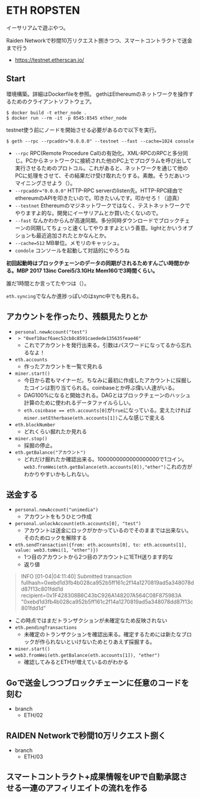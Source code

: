 # ETH ROPSTEN

イーサリアムで遊ぶやつ。

Raiden Networkで秒間10万リクエスト捌きつつ、スマートコントラクトで送金まで行う


 - https://testnet.etherscan.io/


## Start

環境構築。詳細はDockerfileを参照。
gethはEthereumのネットワークを操作するためのクライアントソフトウェア。


```
$ docker build -t ether_node .
$ docker run --rm -it -p 8545:8545 ether_node
```

testnet使う前にノードを開始させる必要があるので以下を実行。


```
$ geth --rpc --rpcaddr="0.0.0.0" --testnet --fast --cache=1024 console
```

 - ```--rpc``` RPC(Remote Procedure Call)の有効化。XML-RPCのRPCと多分同じ。PCからネットワークに接続された他のPC上でプログラムを呼び出して実行させるためのプロトコル。これがあると、ネットワークを通じて他のPCに処理をさせて、その結果だけ受け取れたりする。素敵。そうだあいつマイニングさせよう（）。
 - ```--rpcaddr="0.0.0.0"``` HTTP-RPC serverのlisten先。HTTP-RPC経由でethereumのAPIを叩きたいので。叩きたいんです。叩かせろ！（迫真）
 - ```--testnet``` Ethereumのマジネットワークではなく、テストネットワークでやりますよ的な。開発にイーサリアムとか買いたくないので。
 - ```--fast``` なんかわからんが高速同期。多分同時ダウンロードでブロックチェーンの同期してちょっと速くしてやりますよという善意。lightとかいうオプションも最近追加されたとかなんとか。
 - ```--cache=512``` MB単位。メモリのキャッシュ。
 - ```condole``` コンソールを起動して対話的にやろうね


__初回起動時はブロックチェーンのデータの同期がされるためすんごい時間かかる。MBP 2017 13inc Corei5/3.1GHz Mem16Gで3時間くらい。__

誰だ1時間とか言ってたやつは（）。

```eth.syncing```でなんか進捗っぽいのはsync中でも見れる。



## アカウントを作ったり、残額見たりとか

 - ```personal.newAccount("test")```
 - ``` > "0xef10acf6aec52cb8c8591caedede135635feae46"```
    - これでアカウントを発行出来る。引数はパスワードになってるから忘れるなよ！
 - ```eth.accounts```
    - 作ったアカウントを一覧で見れる
 - ```miner.start()```
    - 今日から君もマイナーだ。ちなみに最初に作成したアカウントに採掘したコインは割り当てられる。coinbaseとか呼ぶ偉い人達がいる。
    - DAG100%になると開始される。DAGとはブロックチェーンのハッシュ計算のために使われるデータファイルらしい。
    - ```eth.coinbase == eth.accounts[0]```が```true```になっている。変えたければ```miner.setEtherbase(eth.accounts[1])```こんな感じで変える
 - ```eth.blockNumber```
    - どれくらい掘れたか見れる
 - ```miner.stop()```
    - 採掘の停止。
 - ```eth.getBalance("アカウント")```
    - どれだけ掘れたか確認出来る。1000000000000000000で1コイン。```web3.fromWei(eth.getBalance(eth.accounts[0]),"ether")```これの方がわかりやすいかもしれない。


## 送金する
 - ```personal.newAccount("unimedia")```
    - アカウントをもうひとつ作成
 - ```personal.unlockAccount(eth.accounts[0], "test")```
    - アカウントは送金にロックがかかっているのでそのままでは出来ない。そのためロックを解除する
 - ```eth.sendTransaction({from: eth.accounts[0], to: eth.accounts[1], value: web3.toWei(1, "ether")})```
    - 1つ目のアカウントから2つ目のアカウントに1ETH送ります的な
    - 返り値

> INFO [01-04|04:11:40] Submitted transaction
> fullhash=0xebd1d3fb4b028ca952b5ff161c2f14a1270819ad5a348078dd87f13c801fdd1d recipient=0x1F428308B6C43bC926A148207A564C08F875983A
> "0xebd1d3fb4b028ca952b5ff161c2f14a1270819ad5a348078dd87f13c801fdd1d"

 - この時点ではまだトランザクションが未確定なため反映されない
 - ```eth.pendingTransactions```
    - 未確定のトランザクションを確認出来る。確定するためには新たなブロックが作られないといけないためとりあえず採掘する。
 - ```miner.start()```
 - ```web3.fromWei(eth.getBalance(eth.accounts[1]), "ether")```
    - 確認してみるとETHが増えているのがわかる

## Goで送金しつつブロックチェーンに任意のコードを刻む

 - branch
    - ETH/02


## RAIDEN Networkで秒間10万リクエスト捌く

 - branch
    - ETH/03

## スマートコントラクト+成果情報をUPで自動承認させる一連のアフィリエイトの流れを作る

